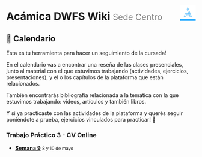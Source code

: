 <div style="float: right; padding-top: 1.85em;">
  <img style="width: 3em" src="/assets/acamica.jpg">
</div>

# Acámica DWFS Wiki <span style="font-weight: normal; font-size: 0.8em; color: grey;">Sede Centro</span>

## 📅 Calendario 

Esta es tu herramienta para hacer un seguimiento de la cursada!

En el calendario vas a encontrar una reseña de las clases presenciales, junto al material con el que estuvimos trabajando (actividades, ejercicios, presentaciones), y el o los capítulos de la plataforma que están relacionados.

También encontrarás bibliografía relacionada a la temática con la que estuvimos trabajando: videos, artículos y también libros.

Y si ya practicaste con las actividades de la plataforma y querés seguir poniéndote a prueba, ejercicios vinculados para practicar! 🚀

<!--
### Introducción

* [Semana 0 - Introducción a Internet](/semana-00.md)

### Trabajo Práctico 1 - CV Online

* [Semana 1 - Martes - Introducción a HTML](/semana-01-martes.md)
* [Semana 1 - Jueves - Introducción a CSS y agrupamiento de elementos HTML](/semana-01-jueves.md)

### Trabajo Práctico 2 - HomeBanking -->


### Trabajo Práctico 3 - CV Online

* [**Semana 9**](semana-09.md) <small>8 y 10 de mayo</small>


